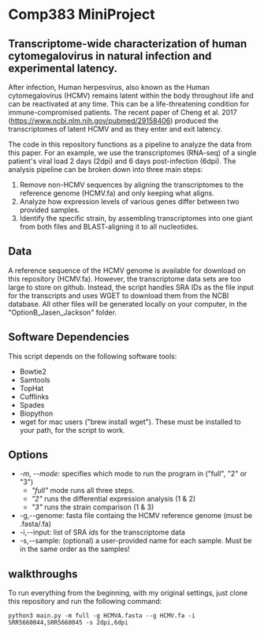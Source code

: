 # Comp383 MiniProject
## Transcriptome-wide characterization of human cytomegalovirus in natural infection and experimental latency.

After infection, Human herpesvirus, also known as the Human cytomegalovirus (HCMV) remains latent within the body throughout life and can be reactivated at any time. This can be a life-threatening condition for immune-compromised patients. The recent paper of Cheng et al. 2017 (https://www.ncbi.nlm.nih.gov/pubmed/29158406) produced the transcriptomes of latent HCMV and as they enter and exit latency. 

The code in this repository functions as a pipeline to analyze the data from this paper. For an example, we use the transcriptomes (RNA-seq) of a single patient's viral load 2 days (2dpi) and 6 days post-infection (6dpi). The analysis pipeline can be broken down into three main steps:
1. Remove non-HCMV sequences by aligning the transcriptomes to the reference genome (HCMV.fa) and only keeping what aligns.
2. Analyze how expression levels of various genes differ between two provided samples.
3. Identify the specific strain, by assembling transcriptomes into one giant from both files and BLAST-aligning it to all nucleotides. 

## Data
A reference sequence of the HCMV genome is available for download on this repository (HCMV.fa). However, the transcriptome data sets are too large to store on github. Instead, the script handles SRA IDs as the file input for the transcripts and uses WGET to download them from the NCBI database. All other files will be generated locally on your computer, in the "OptionB_Jasen_Jackson" folder.

## Software Dependencies
This script depends on the following software tools: 
* Bowtie2
* Samtools
* TopHat
* Cufflinks 
* Spades
* Biopython
* wget for mac users ("brew install wget").
These must be installed to your path, for the script to work.

## Options
* *-m*, *--mode:* specifies which mode to run the program in ("full", "2" or "3")
  * *"full"* mode runs all three steps. 
  * *"2"* runs the differential expression analysis (1 & 2)
  * *"3"* runs the strain comparison (1 & 3)
*  -g,--genome: fasta file containg the HCMV reference genome (must be .fasta/.fa)
*  -i,--input: list of SRA *ids* for the transcriptome data
*  -s,--sample: (optional) a user-provided name for each sample. Must be in the same order as the samples!

## walkthroughs

To run everything from the beginning, with my original settings, just clone this repository and run the following command:

    python3 main.py -m full -g HCMVA.fasta --g HCMV.fa -i SRR5660044,SRR5660045 -s 2dpi,6dpi


  



